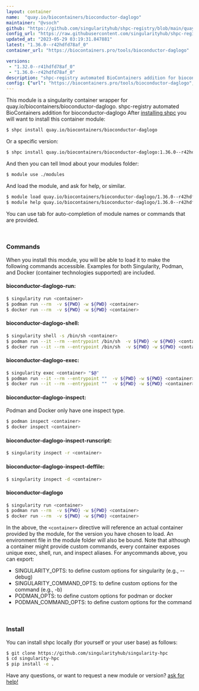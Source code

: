 ```yaml
---
layout: container
name:  "quay.io/biocontainers/bioconductor-daglogo"
maintainer: "@vsoch"
github: "https://github.com/singularityhub/shpc-registry/blob/main/quay.io/biocontainers/bioconductor-daglogo/container.yaml"
config_url: "https://raw.githubusercontent.com/singularityhub/shpc-registry/main/quay.io/biocontainers/bioconductor-daglogo/container.yaml"
updated_at: "2023-05-29 03:19:31.847881"
latest: "1.36.0--r42hdfd78af_0"
container_url: "https://biocontainers.pro/tools/bioconductor-daglogo"

versions:
 - "1.32.0--r41hdfd78af_0"
 - "1.36.0--r42hdfd78af_0"
description: "shpc-registry automated BioContainers addition for bioconductor-daglogo"
config: {"url": "https://biocontainers.pro/tools/bioconductor-daglogo", "maintainer": "@vsoch", "description": "shpc-registry automated BioContainers addition for bioconductor-daglogo", "latest": {"1.36.0--r42hdfd78af_0": "sha256:2319bf2cd74ba69c8a18dd41b94bba32ab29e6488513f1c4e027befc2d085864"}, "tags": {"1.32.0--r41hdfd78af_0": "sha256:d10773b3a7ce39127ac5e66af105cb840f8906c564cc716c67a46215d162ca7f", "1.36.0--r42hdfd78af_0": "sha256:2319bf2cd74ba69c8a18dd41b94bba32ab29e6488513f1c4e027befc2d085864"}, "docker": "quay.io/biocontainers/bioconductor-daglogo"}
---
```


This module is a singularity container wrapper for quay.io/biocontainers/bioconductor-daglogo.
shpc-registry automated BioContainers addition for bioconductor-daglogo
After [installing shpc](#install) you will want to install this container module:


```bash
$ shpc install quay.io/biocontainers/bioconductor-daglogo
```

Or a specific version:

```bash
$ shpc install quay.io/biocontainers/bioconductor-daglogo:1.36.0--r42hdfd78af_0
```

And then you can tell lmod about your modules folder:

```bash
$ module use ./modules
```

And load the module, and ask for help, or similar.

```bash
$ module load quay.io/biocontainers/bioconductor-daglogo/1.36.0--r42hdfd78af_0
$ module help quay.io/biocontainers/bioconductor-daglogo/1.36.0--r42hdfd78af_0
```

You can use tab for auto-completion of module names or commands that are provided.

<br>

### Commands

When you install this module, you will be able to load it to make the following commands accessible.
Examples for both Singularity, Podman, and Docker (container technologies supported) are included.

#### bioconductor-daglogo-run:

```bash
$ singularity run <container>
$ podman run --rm  -v ${PWD} -w ${PWD} <container>
$ docker run --rm  -v ${PWD} -w ${PWD} <container>
```

#### bioconductor-daglogo-shell:

```bash
$ singularity shell -s /bin/sh <container>
$ podman run --it --rm --entrypoint /bin/sh  -v ${PWD} -w ${PWD} <container>
$ docker run --it --rm --entrypoint /bin/sh  -v ${PWD} -w ${PWD} <container>
```

#### bioconductor-daglogo-exec:

```bash
$ singularity exec <container> "$@"
$ podman run --it --rm --entrypoint ""  -v ${PWD} -w ${PWD} <container> "$@"
$ docker run --it --rm --entrypoint ""  -v ${PWD} -w ${PWD} <container> "$@"
```

#### bioconductor-daglogo-inspect:

Podman and Docker only have one inspect type.

```bash
$ podman inspect <container>
$ docker inspect <container>
```

#### bioconductor-daglogo-inspect-runscript:

```bash
$ singularity inspect -r <container>
```

#### bioconductor-daglogo-inspect-deffile:

```bash
$ singularity inspect -d <container>
```



#### bioconductor-daglogo

```bash
$ singularity run <container>
$ podman run --rm  -v ${PWD} -w ${PWD} <container>
$ docker run --rm  -v ${PWD} -w ${PWD} <container>
```


In the above, the `<container>` directive will reference an actual container provided
by the module, for the version you have chosen to load. An environment file in the
module folder will also be bound. Note that although a container
might provide custom commands, every container exposes unique exec, shell, run, and
inspect aliases. For anycommands above, you can export:

 - SINGULARITY_OPTS: to define custom options for singularity (e.g., --debug)
 - SINGULARITY_COMMAND_OPTS: to define custom options for the command (e.g., -b)
 - PODMAN_OPTS: to define custom options for podman or docker
 - PODMAN_COMMAND_OPTS: to define custom options for the command

<br>

### Install

You can install shpc locally (for yourself or your user base) as follows:

```bash
$ git clone https://github.com/singularityhub/singularity-hpc
$ cd singularity-hpc
$ pip install -e .
```

Have any questions, or want to request a new module or version? [ask for help!](https://github.com/singularityhub/singularity-hpc/issues)